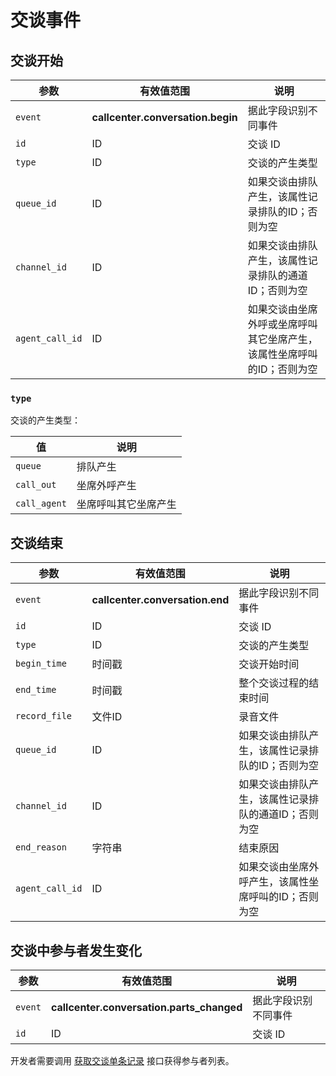 # 交谈事件

<!-- toc -->

## 交谈开始

参数                      | 有效值范围                                | 说明
----------------------    | ----------------------------------------- | ----------------------------------------
`event`                   | **callcenter.conversation.begin**         | 据此字段识别不同事件
`id`                      | ID                                        | 交谈 ID
`type`                    | ID                                        | 交谈的产生类型
`queue_id`                | ID                                        | 如果交谈由排队产生，该属性记录排队的ID；否则为空
`channel_id`              | ID                                        | 如果交谈由排队产生，该属性记录排队的通道ID；否则为空
`agent_call_id`           | ID                                        | 如果交谈由坐席外呼或坐席呼叫其它坐席产生，该属性坐席呼叫的ID；否则为空

### `type`
交谈的产生类型：

值                    | 说明
--------------------- | --------------
`queue`               | 排队产生
`call_out`            | 坐席外呼产生
`call_agent`          | 坐席呼叫其它坐席产生

## 交谈结束

参数                      | 有效值范围                                | 说明
----------------------    | ----------------------------------------- | ----------------------------------------
`event`                   | **callcenter.conversation.end**           | 据此字段识别不同事件
`id`                      | ID                                        | 交谈 ID
`type`                    | ID                                        | 交谈的产生类型
`begin_time`              | 时间戳                                    | 交谈开始时间
`end_time`                | 时间戳                                    | 整个交谈过程的结束时间
`record_file`             | 文件ID                                    | 录音文件
`queue_id`                | ID                                        | 如果交谈由排队产生，该属性记录排队的ID；否则为空
`channel_id`              | ID                                        | 如果交谈由排队产生，该属性记录排队的通道ID；否则为空
`end_reason`              | 字符串                                    | 结束原因
`agent_call_id`           | ID                                        | 如果交谈由坐席外呼产生，该属性坐席呼叫的ID；否则为空


## 交谈中参与者发生变化

参数                      | 有效值范围                                | 说明
----------------------    | ----------------------------------------- | ----------------------------------------
`event`                   | **callcenter.conversation.parts_changed** | 据此字段识别不同事件
`id`                      | ID                                        | 交谈 ID

开发者需要调用 [获取交谈单条记录](../conversation.md#获取交谈单条记录) 接口获得参与者列表。
